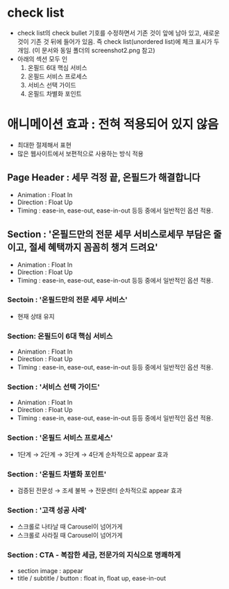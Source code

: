 # check list
- check list의 check bullet 기호를 수정하면서 기존 것이 앞에 남아 있고, 새로운 것이 기존 것 뒤에 들어가 있음. 즉 check list(unordered list)에 체크 표시가 두 개임. (이 문서와 동일 폴더의 screenshot2.png 참고)
- 아래의 섹션 모두 인
	1. 온필드 6대 핵심 서비스
	2. 온필드 서비스 프로세스
	3. 서비스 선택 가이드
	4. 온필드 차별화 포인트


# 애니메이션 효과 : 전혀 적용되어 있지 않음
- 최대한 절제해서 표현
- 많은 웹사이트에서 보편적으로 사용하는 방식 적용

## Page Header : 세무 걱정 끝, 온필드가 해결합니다
- Animation : Float In
- Direction : Float Up
- Timing : ease-in, ease-out, ease-in-out 등등 중에서 일반적인 옵션 적용.
## Section : '온필드만의 전문 세무 서비스로세무 부담은 줄이고, 절세 혜택까지 꼼꼼히 챙겨 드려요'
- Animation : Float In
- Direction : Float Up
- Timing : ease-in, ease-out, ease-in-out 등등 중에서 일반적인 옵션 적용.
### Sectoin : '온필드만의 전문 세무 서비스'
- 현재 상태 유지
### Section: 온필드이 6대 핵심 서비스
- Animation : Float In
- Direction : Float Up
- Timing : ease-in, ease-out, ease-in-out 등등 중에서 일반적인 옵션 적용.
### Section : '서비스 선택 가이드'
- Animation : Float In
- Direction : Float Up
- Timing : ease-in, ease-out, ease-in-out 등등 중에서 일반적인 옵션 적용.

### Section : '온필드 서비스 프로세스'
- 1단계 → 2단계 → 3단계 → 4단계 순차적으로 appear 효과
### Section : '온필드 차별화 포인트'
- 검증된 전문성 → 조세 불복 → 전문센터 순차적으로 appear 효과
### Section : '고객 성공 사례'
- 스크롤로 나타날 때 Carousel이 넘어가게
- 스크롤로 사라질 때 Carousel이 넘어가게

### Section : CTA - 복잡한 세금, 전문가의 지식으로 명쾌하게
- section image : appear
- title / subtitle / button : float in, float up, ease-in-out